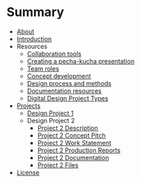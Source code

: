 # Summary

* [About](README.md)
* [Introduction](introduction.md)
* Resources
  * [Collaboration tools](collaboration-tools.md)
  * [Creating a pecha-kucha presentation](creating-a-pecha-kucha-style-pitch.md)
  * [Team roles](team-roles.md)
  * [Concept development](concept-development.md)
  * [Design process and methods](design-process-and-methods.md)
  * [Documentation resources](documentation-resources.md)
  * [Digital Design Project Types](digital-design-project-types.md)
* [Projects](projects.md)
  * [Design Project 1](project-1.md)
  * Design Project 2
    * [Project 2 Description](design-project-2/project-description.md)
    * [Project 2 Concept Pitch](design-project-2/project-2-concept-pitch.md)
    * [Project 2 Work Statement](design-project-2/project-2-work-statement.md)
    * [Project 2 Production Reports](design-project-2/project-2-production-reports.md)
    * [Project 2 Documentation](design-project-2/project-2-documentation.md)
    * [Project 2 Files](design-project-2/project-2-files.md)
* [License](license.md)

